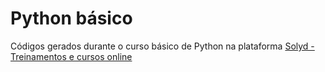 # Python básico
Códigos gerados durante o curso básico de Python na plataforma [Solyd - Treinamentos e cursos online](https://solyd.com.br/)
